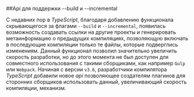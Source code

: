 ##Api для поддержки --build и --incremental

С недавних пор в _TypeScript_, благодаря добавлению функционала скрывающегося за флагами `--build` и `--incremental`, появилась возможность создавать ссылки на другие проекты и генерировать метаинформацию о предыдущих компиляциях, позволяющую включать в последующие компиляции только те файлы, которые подверглись изменениям. Данный функционал позволил значительно увеличить скорость разработки, но до этого момента не был доступен для совместного использования с такими сборщиками, как например `Gulp` или `Webpack`. Начиная с версии `v3.6`, разработчики компилятора _TypeScript_ добавили новое _api_ позволяющее создателям плагинов для сторонних сборщиков использовать данный, увеличивающий скорость компиляции, механизм.
